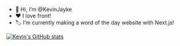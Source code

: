 - 👋 Hi, I’m @KevinJayke
- ❤️ I love front!
- 🏷 I’m currently making a word of the day website with Next.js!

[![Kevin's GitHub stats](https://github-readme-stats.vercel.app/api?username=KevinJayke)](https://github.com/KevinJayke/github-readme-stats)

